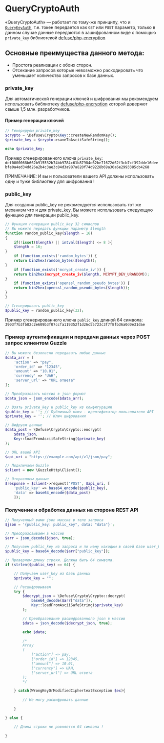 # QueryCryptoAuth
«QueryCryptoAuth» — работает по тому-же принципу, что и [`QueryKeyAuth`](https://github.com/pllano/APIS-2018/blob/master/doc/QueryKeyAuth.md), т.е. токен передается как `GET` или `POST` параметр, только в данном случае данные передаются в зашифрованном виде с помощью `private_key` библиотекой [defuse/php-encryption](https://github.com/defuse/php-encryption)

## Основные преимущества данного метода:
- Простота реализации с обоих сторон.
- Отсекание запросов которые невозможно раскодировать что уменьшает количество запросов к базе данных.

### private_key
Для автоматической генерации ключей и шифрования мы рекомендуем использовать библиотеку [defuse/php-encryption](https://github.com/defuse/php-encryption) которой доверяют свыше 1,5 млн. разработчиков.
#### Пример генерации ключей
``` php
// Генерируем private_key
$crypto = \Defuse\Crypto\Key::createNewRandomKey();
$private_key = $crypto->saveToAsciiSafeString();

echo $private_key;

```
Пример сгенерированного ключа `private_key`: ` def0000068b662b915532b74bb9784c61b87984d62be71672d62f3cb7cf392dde16deebfe0a4ed34dd26a2b4c3ae3c84d3a987a820f74d9228b69a36a6e2993385cb4268 `

ПРИМЕЧАНИЕ: И вы и пользователи вашего API должны использовать одну и туже библиотеку для шифрования !
### public_key
Для создания public_key не рекомендуется использовать тот же механизм что и для private_key. Вы можете использовать следующую функцию для генерации public_key.
``` php
// Функция генерации public_key 32 символов
// Вы можете передать функции параметр $length
function random_public_key($length = 16)
{
    if(!isset($length) || intval($length) <= 8 ){
    $length = 16;
}
    if (function_exists('random_bytes')) {
    return bin2hex(random_bytes($length));
}
    if (function_exists('mcrypt_create_iv')) {
    return bin2hex(mcrypt_create_iv($length, MCRYPT_DEV_URANDOM));
}
    if (function_exists('openssl_random_pseudo_bytes')) {
    return bin2hex(openssl_random_pseudo_bytes($length));
}
}

// Сгенерировать public_key
$public_key = random_public_key(32);
```
Пример сгенерированного ключа `public_key` длиной 64 символа: ` 3903f7b3fb82c2e609b3f07ccfa119352f1d26c55723c3f7f8fb36a0d0e31dae `

### Пример аутентификации и передачи данных через POST запрос клиентом Guzzle
``` php
// Вы можете безопасно передавать любые данные
$data_arr = [
    'action' => "pay",
    'order_id' => "12345",
    'amount' => "10.01",
    'currency' => "UAH",
    'server_url' => "URL ответа"
];

// Преобразовать массив в json формат
$data_json = json_encode($data_arr);

// Взять private_key и public_key из конфигурации
$public_key = ''; // Публичный ключ - идентификатор пользователя API
$private_key = ''; // Ключ шифрования

// Шифруем данные
$data_post = \Defuse\Crypto\Crypto::encrypt(
    $data_json,
    Key::loadFromAsciiSafeString($private_key)
);

// URL вашей API
$api_uri = "https://example.com/api/v1/json/pay";

// Подключаем Guzzle
$client = new \GuzzleHttp\Client();

// Отправляем данные
$response = $client->request('POST', $api_uri, [
    'public_key' => base64_encode($public_key),
    'data' => base64_encode($data_post)
    ]);
```

### Получение и обработка данных на стороне REST API
``` php
// Полученный вами json массив в теле запроса
$json = '{public_key: public_key", data: "data"}';

// Преобразовываем в массив
$arr = json_decode($json, true);

// Получаем public_key из запроса и по нему находим в своей базе user_key
$public_key = base64_decode($arr["public_key"]);

// Проверяем длину строки. Должна быть 64 символа.
if (strlen($public_key) == 64) {

    // Получаем user_key из базы данных
    $private_key = "";

    // Расшифровываем
    try {
        $decrypt_json = \Defuse\Crypto\Crypto::decrypt(
            base64_decode($arr["data"]),
            Key::loadFromAsciiSafeString($private_key)
        );

        // Преобразование расшифрованного json в массив
        $data = json_decode($decrypt_json, true);

        echo $data;

        /*
        Array
        (
            ["action"] => pay,
            ["order_id"] => 12345,
            ["amount"] => 10.01,
            ["currency"] => UAH,
            ["server_url"] => URL ответа
        );
        */

    } catch(WrongKeyOrModifiedCiphertextException $ex){
 
        // Не могу расшифровать данные
 
    }

} else {
 
    // Длина строки не равняется 64 символа !
 
}
```
 
